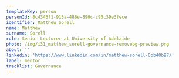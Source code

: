 ```yaml
---
templateKey: person
personId: 8c4345f1-915a-486e-890c-c95c39e3fece
identifier: Matthew Sorell
name: Matthew
surname: Sorell
role: Senior Lecturer at University of Adelaide
photo: /img/i31_matthew_sorell-governance-removebg-preview.png
about: ''
linkedin: 'https://www.linkedin.com/in/matthew-sorell-0bb40b97/'
label: mentor
tracklist: Governance
---
```

